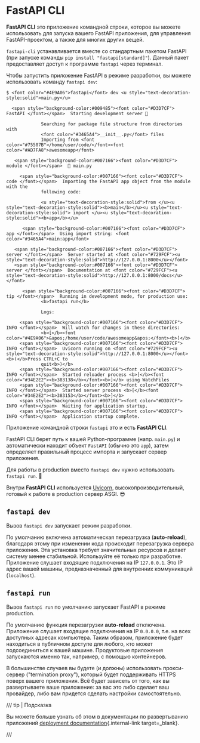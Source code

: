 # FastAPI CLI

**FastAPI CLI** это приложение командной строки, которое вы можете использовать для запуска вашего FastAPI приложения, для управления FastAPI-проектом, а также для многих других вещей.

`fastapi-cli` устанавливается вместе со стандартным пакетом FastAPI (при запуске команды `pip install "fastapi[standard]"`). Данный пакет предоставляет доступ к программе `fastapi` через терминал.

Чтобы запустить приложение FastAPI в режиме разработки, вы можете использовать команду `fastapi dev`:

<div class="termy">

```console
$ <font color="#4E9A06">fastapi</font> dev <u style="text-decoration-style:solid">main.py</u>

  <span style="background-color:#009485"><font color="#D3D7CF"> FastAPI </font></span>  Starting development server 🚀

             Searching for package file structure from directories with
             <font color="#3465A4">__init__.py</font> files
             Importing from <font color="#75507B">/home/user/code/</font><font color="#AD7FA8">awesomeapp</font>

   <span style="background-color:#007166"><font color="#D3D7CF"> module </font></span>  🐍 main.py

     <span style="background-color:#007166"><font color="#D3D7CF"> code </font></span>  Importing the FastAPI app object from the module with the
             following code:

             <u style="text-decoration-style:solid">from </u><u style="text-decoration-style:solid"><b>main</b></u><u style="text-decoration-style:solid"> import </u><u style="text-decoration-style:solid"><b>app</b></u>

      <span style="background-color:#007166"><font color="#D3D7CF"> app </font></span>  Using import string: <font color="#3465A4">main:app</font>

   <span style="background-color:#007166"><font color="#D3D7CF"> server </font></span>  Server started at <font color="#729FCF"><u style="text-decoration-style:solid">http://127.0.0.1:8000</u></font>
   <span style="background-color:#007166"><font color="#D3D7CF"> server </font></span>  Documentation at <font color="#729FCF"><u style="text-decoration-style:solid">http://127.0.0.1:8000/docs</u></font>

      <span style="background-color:#007166"><font color="#D3D7CF"> tip </font></span>  Running in development mode, for production use:
             <b>fastapi run</b>

             Logs:

     <span style="background-color:#007166"><font color="#D3D7CF"> INFO </font></span>  Will watch for changes in these directories:
             <b>[</b><font color="#4E9A06">&apos;/home/user/code/awesomeapp&apos;</font><b>]</b>
     <span style="background-color:#007166"><font color="#D3D7CF"> INFO </font></span>  Uvicorn running on <font color="#729FCF"><u style="text-decoration-style:solid">http://127.0.0.1:8000</u></font> <b>(</b>Press CTRL+C to
             quit<b>)</b>
     <span style="background-color:#007166"><font color="#D3D7CF"> INFO </font></span>  Started reloader process <b>[</b><font color="#34E2E2"><b>383138</b></font><b>]</b> using WatchFiles
     <span style="background-color:#007166"><font color="#D3D7CF"> INFO </font></span>  Started server process <b>[</b><font color="#34E2E2"><b>383153</b></font><b>]</b>
     <span style="background-color:#007166"><font color="#D3D7CF"> INFO </font></span>  Waiting for application startup.
     <span style="background-color:#007166"><font color="#D3D7CF"> INFO </font></span>  Application startup complete.
```

</div>

Приложение командной строки `fastapi` это и есть **FastAPI CLI**.

FastAPI CLI берет путь к вашей Python-программе (напр. `main.py`) и автоматически находит объект `FastAPI` (обычно это `app`), затем определяет правильный процесс импорта и запускает сервер приложения.

Для работы в production вместо `fastapi dev` нужно использовать `fastapi run`. 🚀

Внутри **FastAPI CLI** используется <a href="https://www.uvicorn.org" class="external-link" target="_blank">Uvicorn</a>, высокопроизводительный, готовый к работе в production сервер ASGI. 😎

## `fastapi dev`

Вызов `fastapi dev` запускает режим разработки.

По умолчанию включена автоматическая перезагрузка (**auto-reload**), благодаря этому при изменении кода происходит перезагрузка сервера приложения. Эта установка требует значительных ресурсов и делает систему менее стабильной. Используйте её только при разработке. Приложение слушает входящие подключения на IP `127.0.0.1`. Это IP адрес вашей машины, предназначенный для внутренних коммуникаций (`localhost`).

## `fastapi run`

Вызов `fastapi run` по умолчанию запускает FastAPI в режиме production.

По умолчанию функция перезагрузки **auto-reload** отключена. Приложение слушает входящие подключения на IP `0.0.0.0`, т.е. на всех доступных адресах компьютера. Таким образом, приложение будет находиться в публичном доступе для любого, кто может подсоединиться к вашей машине. Продуктовые приложения запускаются именно так, например, с помощью контейнеров.

В большинстве случаев вы будете (и должны) использовать прокси-сервер ("termination proxy"), который будет поддерживать HTTPS поверх вашего приложения. Всё будет зависеть от того, как вы развертываете ваше приложение: за вас это либо сделает ваш провайдер, либо вам придется сделать настройки самостоятельно.

/// tip | Подсказка

Вы можете больше узнать об этом в документации по развертыванию приложений [deployment documentation](deployment/index.md){.internal-link target=_blank}.

///

